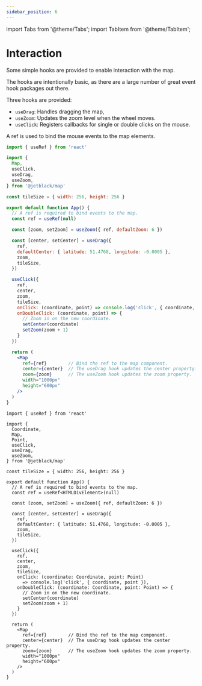 ```yaml
---
sidebar_position: 6
---
```


import Tabs from '@theme/Tabs';
import TabItem from '@theme/TabItem';

# Interaction

Some simple hooks are provided to enable interaction with the map.

The hooks are intentionally basic, as there are a large number of
great event hook packages out there.

Three hooks are provided:

* `useDrag`: Handles dragging the map,
* `useZoom`: Updates the zoom level when the wheel moves.
* `useClick`: Registers callbacks for single or double clicks on the mouse.

A ref is used to bind the mouse events to the map elements.

<Tabs>
  <TabItem value='js' label='JS'>

```jsx
import { useRef } from 'react'

import {
  Map,
  useClick,
  useDrag,
  useZoom,
} from '@jetblack/map'

const tileSize = { width: 256, height: 256 }

export default function App() {
  // A ref is required to bind events to the map.
  const ref = useRef(null)

  const [zoom, setZoom] = useZoom({ ref, defaultZoom: 6 })

  const [center, setCenter] = useDrag({
    ref,
    defaultCenter: { latitude: 51.4768, longitude: -0.0005 },
    zoom,
    tileSize,
  })

  useClick({
    ref,
    center,
    zoom,
    tileSize,
    onClick: (coordinate, point) => console.log('click', { coordinate, point }),
    onDoubleClick: (coordinate, point) => {
      // Zoom in on the new coordinate.
      setCenter(coordinate)
      setZoom(zoom + 1)
    }
  })

  return (
    <Map
      ref={ref}        // Bind the ref to the map component.
      center={center}  // The useDrag hook updates the center property.
      zoom={zoom}      // The useZoom hook updates the zoom property.
      width="1000px"
      height="600px"
    />
  )
}
```

  </TabItem>
  <TabItem value='ts' label='TS'>

```tsx
import { useRef } from 'react'

import {
  Coordinate,
  Map,
  Point,
  useClick,
  useDrag,
  useZoom,
} from '@jetblack/map'

const tileSize = { width: 256, height: 256 }

export default function App() {
  // A ref is required to bind events to the map.
  const ref = useRef<HTMLDivElement>(null)

  const [zoom, setZoom] = useZoom({ ref, defaultZoom: 6 })

  const [center, setCenter] = useDrag({
    ref,
    defaultCenter: { latitude: 51.4768, longitude: -0.0005 },
    zoom,
    tileSize,
  })

  useClick({
    ref,
    center,
    zoom,
    tileSize,
    onClick: (coordinate: Coordinate, point: Point)
      => console.log('click', { coordinate, point }),
    onDoubleClick: (coordinate: Coordinate, point: Point) => {
      // Zoom in on the new coordinate.
      setCenter(coordinate)
      setZoom(zoom + 1)
    }
  })

  return (
    <Map
      ref={ref}        // Bind the ref to the map component.
      center={center}  // The useDrag hook updates the center property.
      zoom={zoom}      // The useZoom hook updates the zoom property.
      width="1000px"
      height="600px"
    />
  )
}
```

  </TabItem>
</Tabs>